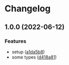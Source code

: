# Changelog

## 1.0.0 (2022-06-12)


### Features

* setup ([a1da5b8](https://github.com/kartoffelkraft/email-octopus-ts/commit/a1da5b867ee258ecd3ee457c9fd9856489b0c51d))
* some types ([d418a81](https://github.com/kartoffelkraft/email-octopus-ts/commit/d418a815ebdfbff7e3d89e6737264dd88c8f8db9))
